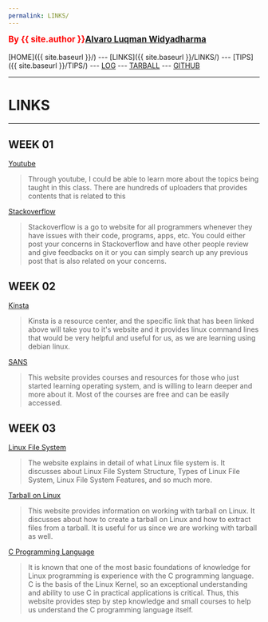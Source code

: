 ```yaml
---
permalink: LINKS/
---
```

<span style="color:red; font-weight:bold; font-size:larger;">By {{ site.author }}[Alvaro Luqman Widyadharma](https://github.com/AlvaroLuqmanW)</span>
<br><br>
[HOME]({{ site.baseurl }}/) ---
[LINKS]({{ site.baseurl }}/LINKS/) ---
[TIPS]({{ site.baseurl }}/TIPS/) ---
[LOG](https://alvaroluqmanw.github.io/os222/TXT/mylog.txt) ---
[TARBALL](SandBox/cbkadal.tar.xz) ---
[GITHUB](https://github.com/AlvaroLuqmanW/os222/)
<br>
<hr>

# LINKS
---
 
## WEEK 01
[Youtube](https://www.youtube.com)
> Through youtube, I could be able to learn more about the topics being taught in this class. There are hundreds of uploaders that provides contents that is related to this

[Stackoverflow](https://stackoverflow.com)
> Stackoverflow is a go to website for all programmers whenever they have issues with their code, programs, apps, etc. You could either post your concerns in Stackoverflow and have other people review and give feedbacks on it or you can simply search up any previous post that is also related on your concerns.

## WEEK 02
[Kinsta](https://kinsta.com/blog/linux-commands/#:~:text=A%20Linux%20command%20is%20a,abstraction%20of%20command-line%20programs.)
> Kinsta is a resource center, and the specific link that has been linked above will take you to it's website and it provides linux command lines that would be very helpful and useful for us, as we are learning using debian linux.

[SANS](https://www.sans.org/cyberaces/introduction-to-operating-systems/)
> This website provides courses and resources for those who just started learning operating system, and is willing to learn deeper and more about it. Most of the courses are free and can be easily accessed.

## WEEK 03
[Linux File System](https://www.javatpoint.com/linux-file-system)
> The website explains in detail of what Linux file system is. It discusses about Linux File System Structure, Types of Linux File System, Linux File System Features, and so much more.

[Tarball on Linux](https://www.networkworld.com/article/3328840/working-with-tarballs-on-linux.html)
> This website provides information on working with tarball on Linux. It discusses about how to create a tarball on Linux and how to extract files from a tarball. It is useful for us since we are working with tarball as well.

[C Programming Language](https://www.programiz.com/c-programming)
> It is known that one of the most basic foundations of knowledge for Linux programming is experience with the C programming language. C is the basis of the Linux Kernel, so an exceptional understanding and ability to use C in practical applications is critical. Thus, this website provides step by step knowledge and small courses to help us understand the C programming language itself.



